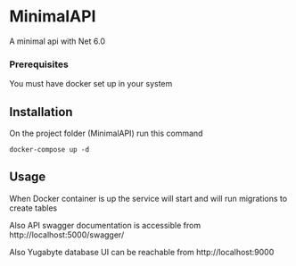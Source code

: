 # MinimalAPI
A minimal api with Net 6.0

### Prerequisites 

You must have docker set up in your system  

## Installation

On the project folder (MinimalAPI) run this command
```
docker-compose up -d
```

## Usage

When Docker container is up the service will start and will run migrations to create tables 

Also API swagger documentation is accessible from http://localhost:5000/swagger/ 

Also Yugabyte database UI can be reachable from http://localhost:9000
